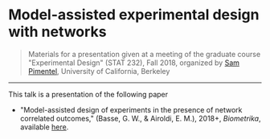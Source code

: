 # Model-assisted experimental design with networks

> Materials for a presentation given at a meeting of the graduate course
> "Experimental Design" (STAT 232), Fall 2018, organized by [Sam
> Pimentel](https://www.stat.berkeley.edu/~spi/), University of California,
> Berkeley

---

This talk is a presentation of the following paper

* "Model-assisted design of experiments in the presence of network
    correlated outcomes," (Basse, G. W., & Airoldi, E. M.), 2018+,
    _Biometrika_, available [here](https://arxiv.org/abs/1507.00803).

